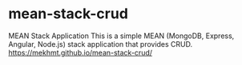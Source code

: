 # mean-stack-crud
MEAN Stack Application
This is a simple MEAN (MongoDB, Express, Angular, Node.js) stack application that provides CRUD.
https://mekhmt.github.io/mean-stack-crud/
